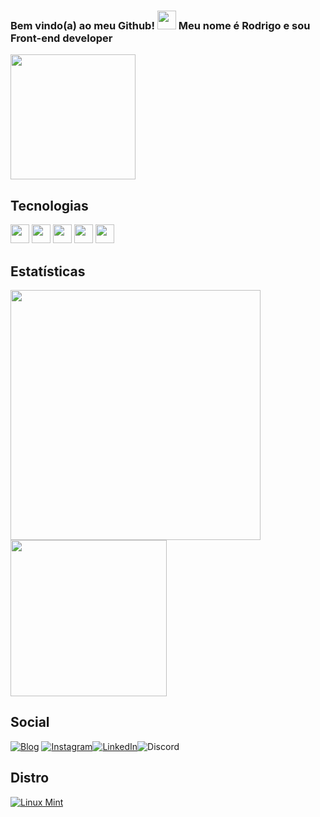 ### Bem vindo(a) ao meu Github! <img src="https://emojipedia-us.s3.amazonaws.com/source/skype/289/victory-hand_270c-fe0f.png" width="30" height="30"> Meu nome é Rodrigo e sou Front-end developer 

<img src="https://emojipedia-us.s3.amazonaws.com/source/skype/289/motorcycle_1f3cd-fe0f.png" width="200" height="200">

## Tecnologias

<img src="https://cdn-icons-png.flaticon.com/512/1051/1051277.png" width="30" height="30"> <img src="https://cdn-icons-png.flaticon.com/512/732/732190.png" width="30" height="30"> <img src="https://cdn-icons-png.flaticon.com/512/5968/5968292.png" width="30" height="30"> <img src="https://cdn-icons-png.flaticon.com/512/753/753244.png" width="30" height="30"> <img src="https://cdn-icons-png.flaticon.com/512/5968/5968381.png" width="30" height="30">



## Estatísticas

<img src="https://github-readme-stats.vercel.app/api?username=Cyberdrick&show_icons=true&theme=synthwave" width="400"> <img src="https://github-readme-stats.vercel.app/api/top-langs/?username=Cyberdrick&theme=blue-green" width="250">


## Social

[![Blog](https://img.shields.io/website?label=netlifywebsite&style=for-the-badge&url=https://rodrigo-sanchez-ortega-45df42.netlify.app/)](https://rodrigo-sanchez-ortega-45df42.netlify.app) [![Instagram](https://img.shields.io/badge/Instagram-E4405F?style=for-the-badge&logo=instagram&logoColor=white)](https://www.instagram.com/rodrigo_cyb35/)[![LinkedIn](https://img.shields.io/badge/LinkedIn-0077B5?style=for-the-badge&logo=linkedin&logoColor=white)](https://www.linkedin.com/in/rodrigo-sanchez-ortega-145b4820a/)![Discord](https://img.shields.io/badge/RodrigoShash1499-7289DA?style=for-the-badge&logo=discord&logoColor=white)

## Distro

[![Linux Mint](https://img.shields.io/badge/Linux_Mint-87CF3E?style=for-the-badge&logo=linux-mint&logoColor=white)](https://linuxmint.com/download.php)


